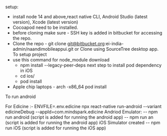setup:
- install node 14 and above,react native CLI, Android Studio (latest version), Xcode (latest version)
- Cocoapod need to be installed.
- before cloning make sure - SSH key is added in bitbucket for accessing the repo.
- Clone the repo - git clone git@bitbucket.org:ei-india-admin/naandimobileappui.git or Clone using SourceTree desktop app.
To setup project
- use this command for node_module download 
	- npm install --legacy-peer-deps
	next step to install pod dependency in iOS
	- cd ios/
	- pod install
- Apple chip laptops - arch -x86_64 pod install

To run android

For Edicine :-
ENVFILE=.env.edicine npx react-native run-android --variant edicineDebug --appId=com.mindspark.edicine
Andriod Emulator:
-- npm run android  (script is added for running the android app)
-- npm run an  (script is added for running the android app)
iOS Simulator created
-- npm run iOS  (script is added for running the iOS app)